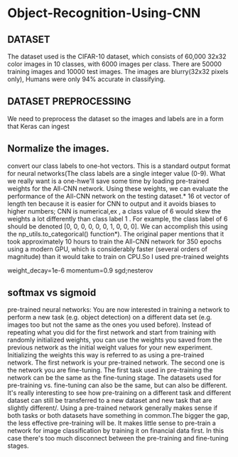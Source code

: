 # Object-Recognition-Using-CNN


## DATASET
The dataset used is the CIFAR-10 dataset, which consists of 60,000 32x32 color images in 10 classes, with 6000 images per class. There are 50000 training images and 10000 test images. The images are blurry(32x32 pixels only), Humans were only 94% accurate in classifying.

## DATASET PREPROCESSING
We need to preprocess the dataset so the images and labels are in a form that Keras can ingest

## Normalize the images.
convert our class labels to one-hot vectors. This is a standard output format for neural networks(The class labels are a single integer value (0-9). What we really want is a one-hwe'll save some time by loading pre-trained weights for the All-CNN network. Using these weights, we can evaluate the performance of the All-CNN network on the testing dataset.* 16 ot vector of length ten because it is easier for CNN to output and it avoids biases to higher numbers; CNN is numerical,ex , a class value of 6 would skew the weights a lot differently than class label 1 . For example, the class label of 6 should be denoted [0, 0, 0, 0, 0, 0, 1, 0, 0, 0]. We can accomplish this using the np_utils.to_categorical() function*).
The original paper mentions that it took approximately 10 hours to train the All-CNN network for 350 epochs using a modern GPU, which is considerably faster (several orders of magnitude) than it would take to train on CPU.So I used pre-trained weights

weight_decay=1e-6 momentum=0.9 sgd;nesterov

## softmax vs sigmoid

pre-trained neural networks: You are now interested in training a network to perform a new task (e.g. object detection) on a different data set (e.g. images too but not the same as the ones you used before). Instead of repeating what you did for the first network and start from training with randomly initialized weights, you can use the weights you saved from the previous network as the initial weight values for your new experiment. Initializing the weights this way is referred to as using a pre-trained network. The first network is your pre-trained network. The second one is the network you are fine-tuning. The first task used in pre-training the network can be the same as the fine-tuning stage. The datasets used for pre-training vs. fine-tuning can also be the same, but can also be different. It's really interesting to see how pre-training on a different task and different dataset can still be transferred to a new dataset and new task that are slightly different/. Using a pre-trained network generally makes sense if both tasks or both datasets have something in common.The bigger the gap, the less effective pre-training will be. It makes little sense to pre-train a network for image classification by training it on financial data first. In this case there's too much disconnect between the pre-training and fine-tuning stages.
